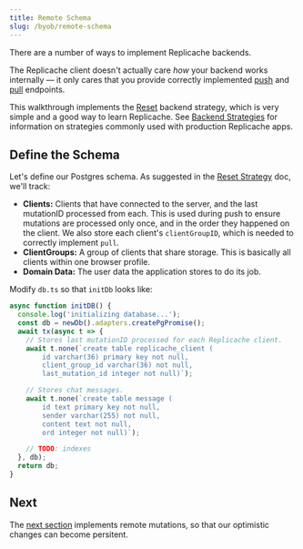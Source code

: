 ```yaml
---
title: Remote Schema
slug: /byob/remote-schema
---
```


There are a number of ways to implement Replicache backends.

The Replicache client doesn't actually care _how_ your backend works internally — it only cares that you provide correctly implemented [push](/reference/server-push.md) and [pull](/reference/server-pull.md) endpoints.

This walkthrough implements the [Reset](/strategies/reset) backend strategy, which is very simple and a good way to learn Replicache. See [Backend Strategies](/strategies/overview) for information on strategies commonly used with production Replicache apps.

## Define the Schema

Let's define our Postgres schema. As suggested in the [Reset Strategy](/strategies/reset) doc, we'll track:

- **Clients:** Clients that have connected to the server, and the last mutationID processed from each. This is used during push to ensure mutations are processed only once, and in the order they happened on the client. We also store each client's `clientGroupID`, which is needed to correctly implement `pull`.
- **ClientGroups:** A group of clients that share storage. This is basically all clients within one browser profile.
- **Domain Data:** The user data the application stores to do its job.

Modify `db.ts` so that `initDb` looks like:

```ts
async function initDB() {
  console.log('initializing database...');
  const db = newDb().adapters.createPgPromise();
  await tx(async t => {
    // Stores last mutationID processed for each Replicache client.
    await t.none(`create table replicache_client (
        id varchar(36) primary key not null,
        client_group_id varchar(36) not null,
        last_mutation_id integer not null)`);

    // Stores chat messages.
    await t.none(`create table message (
        id text primary key not null,
        sender varchar(255) not null,
        content text not null,
        ord integer not null)`);

    // TODO: indexes
  }, db);
  return db;
}
```

## Next

The [next section](./remote-mutations.md) implements remote mutations, so that our optimistic changes can become persitent.
